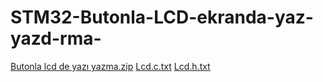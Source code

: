 # STM32-Butonla-LCD-ekranda-yaz-yazd-rma-
[Butonla lcd de yazı yazma.zip](https://github.com/mevluttcakirr/STM32-Butonla-LCD-ekranda-yaz-yazd-rma-/files/6522888/Butonla.lcd.de.yazi.yazma.zip)
[Lcd.c.txt](https://github.com/mevluttcakirr/STM32-Butonla-LCD-ekranda-yaz-yazd-rma-/files/6522926/Lcd.c.txt)
[Lcd.h.txt](https://github.com/mevluttcakirr/STM32-Butonla-LCD-ekranda-yaz-yazd-rma-/files/6522927/Lcd.h.txt)
